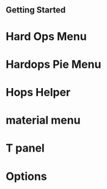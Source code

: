 ## Getting Started

# Hard Ops Menu

# Hardops Pie Menu

# Hops Helper

# material menu

# T panel

# Options